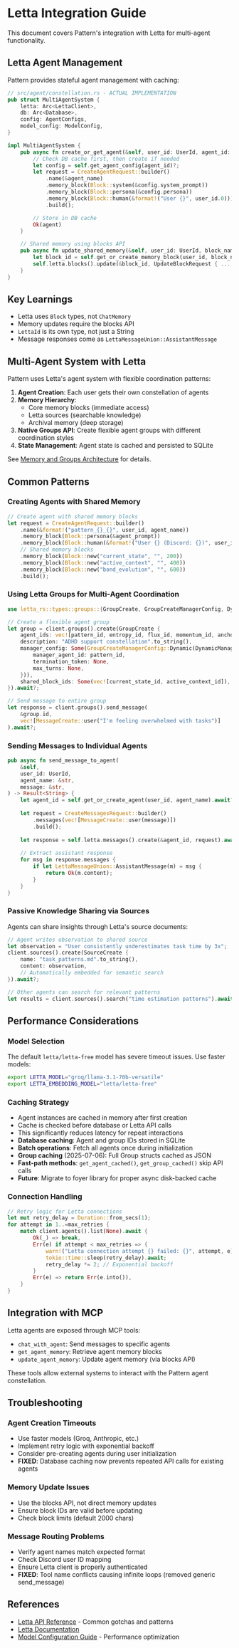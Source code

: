 # Letta Integration Guide

This document covers Pattern's integration with Letta for multi-agent functionality.

## Letta Agent Management

Pattern provides stateful agent management with caching:

```rust
// src/agent/constellation.rs - ACTUAL IMPLEMENTATION
pub struct MultiAgentSystem {
    letta: Arc<LettaClient>,
    db: Arc<Database>,
    config: AgentConfigs,
    model_config: ModelConfig,
}

impl MultiAgentSystem {
    pub async fn create_or_get_agent(&self, user_id: UserId, agent_id: AgentId) -> Result<Agent> {
        // Check DB cache first, then create if needed
        let config = self.get_agent_config(agent_id)?;
        let request = CreateAgentRequest::builder()
            .name(&agent_name)
            .memory_block(Block::system(&config.system_prompt))
            .memory_block(Block::persona(&config.persona))
            .memory_block(Block::human(&format!("User {}", user_id.0)))
            .build();

        // Store in DB cache
        Ok(agent)
    }

    // Shared memory using blocks API
    pub async fn update_shared_memory(&self, user_id: UserId, block_name: &str, content: &str) -> Result<()> {
        let block_id = self.get_or_create_memory_block(user_id, block_name).await?;
        self.letta.blocks().update(&block_id, UpdateBlockRequest { ... }).await?;
    }
}
```

## Key Learnings

- Letta uses `Block` types, not `ChatMemory`
- Memory updates require the blocks API
- `LettaId` is its own type, not just a String
- Message responses come as `LettaMessageUnion::AssistantMessage`

## Multi-Agent System with Letta

Pattern uses Letta's agent system with flexible coordination patterns:

1. **Agent Creation**: Each user gets their own constellation of agents
2. **Memory Hierarchy**: 
   - Core memory blocks (immediate access)
   - Letta sources (searchable knowledge)
   - Archival memory (deep storage)
3. **Native Groups API**: Create flexible agent groups with different coordination styles
4. **State Management**: Agent state is cached and persisted to SQLite

See [Memory and Groups Architecture](../architecture/MEMORY_AND_GROUPS.md) for details.

## Common Patterns

### Creating Agents with Shared Memory

```rust
// Create agent with shared memory blocks
let request = CreateAgentRequest::builder()
    .name(&format!("pattern_{}_{}", user_id, agent_name))
    .memory_block(Block::persona(&agent_prompt))
    .memory_block(Block::human(&format!("User {} (Discord: {})", user_id, discord_username)))
    // Shared memory blocks
    .memory_block(Block::new("current_state", "", 200))
    .memory_block(Block::new("active_context", "", 400))
    .memory_block(Block::new("bond_evolution", "", 600))
    .build();
```

### Using Letta Groups for Multi-Agent Coordination

```rust
use letta_rs::types::groups::{GroupCreate, GroupCreateManagerConfig, DynamicManager};

// Create a flexible agent group
let group = client.groups().create(GroupCreate {
    agent_ids: vec![pattern_id, entropy_id, flux_id, momentum_id, anchor_id, archive_id],
    description: "ADHD support constellation".to_string(),
    manager_config: Some(GroupCreateManagerConfig::Dynamic(DynamicManager {
        manager_agent_id: pattern_id,
        termination_token: None,
        max_turns: None,
    })),
    shared_block_ids: Some(vec![current_state_id, active_context_id]),
}).await?;

// Send message to entire group
let response = client.groups().send_message(
    &group.id,
    vec![MessageCreate::user("I'm feeling overwhelmed with tasks")]
).await?;
```

### Sending Messages to Individual Agents

```rust
pub async fn send_message_to_agent(
    &self,
    user_id: UserId,
    agent_name: &str,
    message: &str,
) -> Result<String> {
    let agent_id = self.get_or_create_agent(user_id, agent_name).await?;
    
    let request = CreateMessagesRequest::builder()
        .messages(vec![MessageCreate::user(message)])
        .build();
        
    let response = self.letta.messages().create(&agent_id, request).await?;
    
    // Extract assistant response
    for msg in response.messages {
        if let LettaMessageUnion::AssistantMessage(m) = msg {
            return Ok(m.content);
        }
    }
}
```

### Passive Knowledge Sharing via Sources

Agents can share insights through Letta's source documents:

```rust
// Agent writes observation to shared source
let observation = "User consistently underestimates task time by 3x";
client.sources().create(SourceCreate {
    name: "task_patterns.md".to_string(),
    content: observation,
    // Automatically embedded for semantic search
}).await?;

// Other agents can search for relevant patterns
let results = client.sources().search("time estimation patterns").await?;
```

## Performance Considerations

### Model Selection

The default `letta/letta-free` model has severe timeout issues. Use faster models:

```bash
export LETTA_MODEL="groq/llama-3.1-70b-versatile"
export LETTA_EMBEDDING_MODEL="letta/letta-free"
```

### Caching Strategy

- Agent instances are cached in memory after first creation
- Cache is checked before database or Letta API calls
- This significantly reduces latency for repeat interactions
- **Database caching**: Agent and group IDs stored in SQLite
- **Batch operations**: Fetch all agents once during initialization
- **Group caching** (2025-07-06): Full Group structs cached as JSON
- **Fast-path methods**: `get_agent_cached()`, `get_group_cached()` skip API calls
- **Future**: Migrate to foyer library for proper async disk-backed cache

### Connection Handling

```rust
// Retry logic for Letta connections
let mut retry_delay = Duration::from_secs(1);
for attempt in 1..=max_retries {
    match client.agents().list(None).await {
        Ok(_) => break,
        Err(e) if attempt < max_retries => {
            warn!("Letta connection attempt {} failed: {}", attempt, e);
            tokio::time::sleep(retry_delay).await;
            retry_delay *= 2; // Exponential backoff
        }
        Err(e) => return Err(e.into()),
    }
}
```

## Integration with MCP

Letta agents are exposed through MCP tools:

- `chat_with_agent`: Send messages to specific agents
- `get_agent_memory`: Retrieve agent memory blocks
- `update_agent_memory`: Update agent memory (via blocks API)

These tools allow external systems to interact with the Pattern agent constellation.

## Troubleshooting

### Agent Creation Timeouts
- Use faster models (Groq, Anthropic, etc.)
- Implement retry logic with exponential backoff
- Consider pre-creating agents during user initialization
- **FIXED**: Database caching now prevents repeated API calls for existing agents

### Memory Update Issues
- Use the blocks API, not direct memory updates
- Ensure block IDs are valid before updating
- Check block limits (default 2000 chars)

### Message Routing Problems
- Verify agent names match expected format
- Check Discord user ID mapping
- Ensure Letta client is properly authenticated
- **FIXED**: Tool name conflicts causing infinite loops (removed generic send_message)

## References

- [Letta API Reference](../api/LETTA_API_REFERENCE.md) - Common gotchas and patterns
- [Letta Documentation](https://docs.letta.com/)
- [Model Configuration Guide](../../LETTA_MODEL_CONFIG.md) - Performance optimization